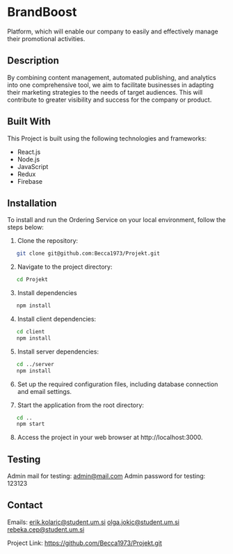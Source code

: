 # BrandBoost

Platform, which will enable our company to easily and effectively manage their promotional activities.

## Description

By combining content management, automated publishing, and analytics into one comprehensive tool, we aim to facilitate businesses in adapting their marketing strategies to the needs of target audiences. This will contribute to greater visibility and success for the company or product.

## Built With

This Project is built using the following technologies and frameworks:

- React.js
- Node.js
- JavaScript
- Redux
- Firebase


<!-- GETTING STARTED -->

## Installation

To install and run the Ordering Service on your local environment, follow the steps below:

1. Clone the repository:

```sh
   git clone git@github.com:Becca1973/Projekt.git
```

2. Navigate to the project directory:

```sh
   cd Projekt
```

3. Install dependencies

```sh
   npm install
```

4. Install client dependencies:

```sh
   cd client
   npm install
```

5. Install server dependencies:

```sh
   cd ../server
   npm install
```

6. Set up the required configuration files, including database connection and email settings.

7. Start the application from the root directory:
   
```sh
   cd ..
   npm start
```
8. Access the project in your web browser at http://localhost:3000.
<!-- CONTACT -->

## Testing

Admin mail for testing: admin@mail.com
Admin password for testing: 123123

## Contact

Emails: erik.kolaric@student.um.si olga.jokic@student.um.si rebeka.cep@student.um.si

Project Link: https://github.com/Becca1973/Projekt.git
